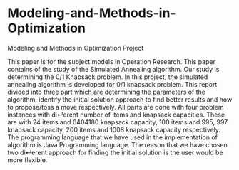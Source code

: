 # Modeling-and-Methods-in-Optimization
Modeling and Methods in Optimization Project

This paper is for the subject models in Operation Research. This paper contains of the study of the Simulated Annealing algorithm. Our study is determining the 0/1 Knapsack problem.
In this project, the simulated annealing algorithm is developed for 0/1 knapsack problem. 
This report divided into three part which are determining the parameters of the algorithm, identify the initial solution approach to find better results and how to propose/toss a move respectively. 
All parts are done with four problem instances with di↵erent number of items and knapsack capacities.
These are with 24 items and 6404180 knapsack capacity, 100 items and 995, 997 knapsack capacity, 200 items and 1008 knapsack capacity respectively.
The programming language that we have used in the implementation of algorithm is Java Programming language. 
The reason that we have chosen two di↵erent approach for finding the initial solution is the user would be more flexible.
